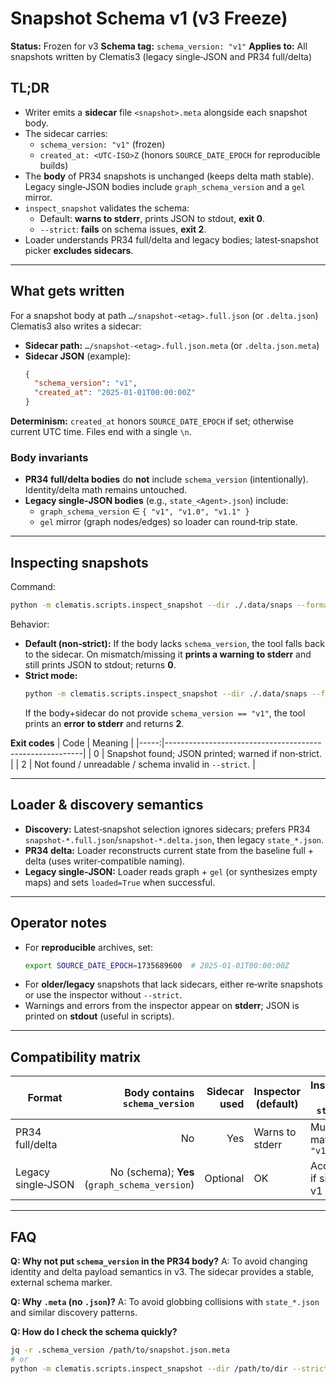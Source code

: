 

# Snapshot Schema v1 (v3 Freeze)

**Status:** Frozen for v3
**Schema tag:** `schema_version: "v1"`
**Applies to:** All snapshots written by Clematis3 (legacy single‑JSON and PR34 full/delta)

## TL;DR
- Writer emits a **sidecar** file `<snapshot>.meta` alongside each snapshot body.
- The sidecar carries:
  - `schema_version: "v1"` (frozen)
  - `created_at: <UTC-ISO>Z` (honors `SOURCE_DATE_EPOCH` for reproducible builds)
- The **body** of PR34 snapshots is unchanged (keeps delta math stable).
  Legacy single‑JSON bodies include `graph_schema_version` and a `gel` mirror.
- `inspect_snapshot` validates the schema:
  - Default: **warns to stderr**, prints JSON to stdout, **exit 0**.
  - `--strict`: **fails** on schema issues, **exit 2**.
- Loader understands PR34 full/delta and legacy bodies; latest‑snapshot picker **excludes sidecars**.

---

## What gets written
For a snapshot body at path `…/snapshot-<etag>.full.json` (or `.delta.json`) Clematis3 also writes a sidecar:
- **Sidecar path:** `…/snapshot-<etag>.full.json.meta` (or `.delta.json.meta`)
- **Sidecar JSON** (example):
  ```json
  {
    "schema_version": "v1",
    "created_at": "2025-01-01T00:00:00Z"
  }
  ```

**Determinism:** `created_at` honors `SOURCE_DATE_EPOCH` if set; otherwise current UTC time. Files end with a single `\n`.

### Body invariants
- **PR34 full/delta bodies** do **not** include `schema_version` (intentionally). Identity/delta math remains untouched.
- **Legacy single‑JSON bodies** (e.g., `state_<Agent>.json`) include:
  - `graph_schema_version` ∈ `{ "v1", "v1.0", "v1.1" }`
  - `gel` mirror (graph nodes/edges) so loader can round‑trip state.

---

## Inspecting snapshots
Command:
```bash
python -m clematis.scripts.inspect_snapshot --dir ./.data/snaps --format json
```
Behavior:
- **Default (non‑strict):** If the body lacks `schema_version`, the tool falls back to the sidecar. On mismatch/missing it **prints a warning to stderr** and still prints JSON to stdout; returns **0**.
- **Strict mode:**
  ```bash
  python -m clematis.scripts.inspect_snapshot --dir ./.data/snaps --format json --strict
  ```
  If the body+sidecar do not provide `schema_version == "v1"`, the tool prints an **error to stderr** and returns **2**.

**Exit codes**
| Code | Meaning                                                 |
|-----:|---------------------------------------------------------|
|   0  | Snapshot found; JSON printed; warned if non‑strict.     |
|   2  | Not found / unreadable / schema invalid in `--strict`.  |

---

## Loader & discovery semantics
- **Discovery:** Latest‑snapshot selection ignores sidecars; prefers PR34 `snapshot-*.full.json`/`snapshot-*.delta.json`, then legacy `state_*.json`.
- **PR34 delta:** Loader reconstructs current state from the baseline full + delta (uses writer‑compatible naming).
- **Legacy single‑JSON:** Loader reads graph + `gel` (or synthesizes empty maps) and sets `loaded=True` when successful.

---

## Operator notes
- For **reproducible** archives, set:
  ```bash
  export SOURCE_DATE_EPOCH=1735689600  # 2025-01-01T00:00:00Z
  ```
- For **older/legacy** snapshots that lack sidecars, either re‑write snapshots or use the inspector without `--strict`.
- Warnings and errors from the inspector appear on **stderr**; JSON is printed on **stdout** (useful in scripts).

---

## Compatibility matrix
| Format                   | Body contains `schema_version` | Sidecar used | Inspector (default) | Inspector (`--strict`) |
|--------------------------|-------------------------------:|-------------:|---------------------|------------------------|
| PR34 full/delta          | No                             | Yes          | Warns to stderr     | Must match `"v1"`      |
| Legacy single‑JSON       | No (schema); **Yes** (`graph_schema_version`) | Optional | OK                  | Accepts if sidecar v1  |

---

## FAQ
**Q: Why not put `schema_version` in the PR34 body?**
A: To avoid changing identity and delta payload semantics in v3. The sidecar provides a stable, external schema marker.

**Q: Why `.meta` (no `.json`)?**
A: To avoid globbing collisions with `state_*.json` and similar discovery patterns.

**Q: How do I check the schema quickly?**
```bash
jq -r .schema_version /path/to/snapshot.json.meta
# or
python -m clematis.scripts.inspect_snapshot --dir /path/to/dir --strict --format json
```
